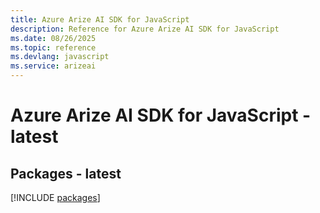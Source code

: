 ```yaml
---
title: Azure Arize AI SDK for JavaScript
description: Reference for Azure Arize AI SDK for JavaScript
ms.date: 08/26/2025
ms.topic: reference
ms.devlang: javascript
ms.service: arizeai
---
```

# Azure Arize AI SDK for JavaScript - latest
## Packages - latest
[!INCLUDE [packages](arize-ai-index.md)]